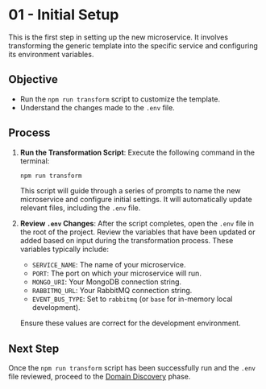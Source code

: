 # 01 - Initial Setup

This is the first step in setting up the new microservice. It involves transforming the generic template into the specific service and configuring its environment variables.
 
## Objective

*   Run the `npm run transform` script to customize the template.
*   Understand the changes made to the `.env` file.

## Process

1.  **Run the Transformation Script**:
    Execute the following command in the terminal:

    ```bash
    npm run transform
    ```

    This script will guide through a series of prompts to name the new microservice and configure initial settings. It will automatically update relevant files, including the `.env` file.

2.  **Review `.env` Changes**:
    After the script completes, open the `.env` file in the root of the project. Review the variables that have been updated or added based on input during the transformation process. These variables typically include:
    *   `SERVICE_NAME`: The name of your microservice.
    *   `PORT`: The port on which your microservice will run.
    *   `MONGO_URI`: Your MongoDB connection string.
    *   `RABBITMQ_URL`: Your RabbitMQ connection string.
    *   `EVENT_BUS_TYPE`: Set to `rabbitmq` (or `base` for in-memory local development).

    Ensure these values are correct for the development environment.

## Next Step

Once the `npm run transform` script has been successfully run and the `.env` file reviewed, proceed to the [Domain Discovery](02-domain-discovery.md) phase.
